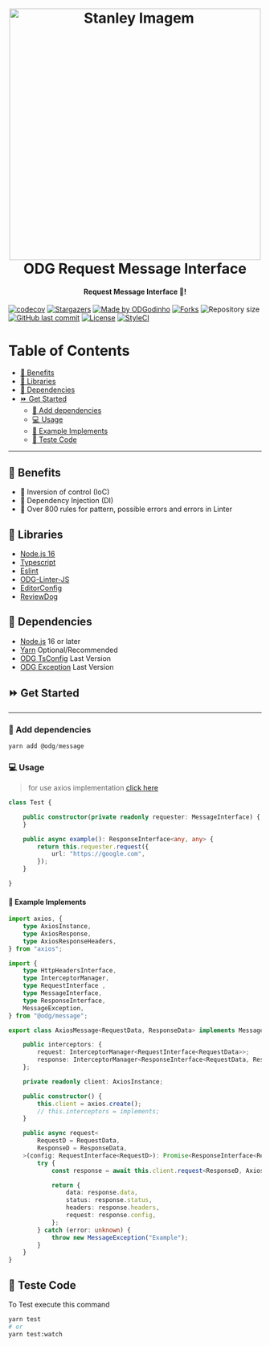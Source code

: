 <h1 align="center">
    <a href="https://github.com/ODGodinho">
        <img
            src="https://raw.githubusercontent.com/ODGodinho/Stanley-TheTemplate/main/public/images/Stanley.jpg"
            alt="Stanley Imagem" width="500"
        />
    </a>
    <br />
    ODG Request Message Interface
    <br />
</h1>

<h4 align="center">Request Message Interface 🔗!</h4>

<p align="center">

[![codecov](https://codecov.io/gh/ODGodinho/ODGMessage/branch/main/graph/badge.svg?token=JCLIEK2OFN)](https://codecov.io/gh/ODGodinho/ODGMessage)
[![Stargazers](https://img.shields.io/github/stars/ODGodinho/ODGMessage?color=F430A4)](https://github.com/ODGodinho/ODGMessage/stargazers)
[![Made by ODGodinho](https://img.shields.io/badge/made%20by-ODGodinho-%2304A361)](https://www.linkedin.com/in/victor-alves-odgodinho/)
[![Forks](https://img.shields.io/github/forks/ODGodinho/ODGMessage?color=CD4D34)](https://github.com/ODGodinho/ODGMessage/network/members)
![Repository size](https://img.shields.io/github/repo-size/ODGodinho/ODGMessage)
[![GitHub last commit](https://img.shields.io/github/last-commit/ODGodinho/ODGMessage)](https://github.com/ODGodinho/ODGMessage/commits/master)
[![License](https://img.shields.io/badge/license-MIT-brightgreen)](https://opensource.org/licenses/MIT)
[![StyleCI](https://github.styleci.io/repos/577124284/shield?branch=main)](https://github.styleci.io/repos/577124284?branch=main)

</p>

# Table of Contents

- [🎇 Benefits](#-benefits)
- [📗 Libraries](#-libraries)
- [📁 Dependencies](#-dependencies)
- [⏩ Get Started](#-get-started)
  - [🔘 Add dependencies](#-add-dependencies)
  - [💻 Usage](#-usage)
  - [📰 Example Implements](#-example-implements)
  - [🧪 Teste Code](#-teste-code)

---

## 🎇 Benefits

- 👀 Inversion of control (IoC)
- 🎇 Dependency Injection (DI)
- 🚨 Over 800 rules for pattern, possible errors and errors in Linter

## 📗 Libraries

- [Node.js 16](https://nodejs.org/?n=dragonsgamers)
- [Typescript](https://www.typescriptlang.org/?n=dragonsgamers)
- [Eslint](https://eslint.org/?n=dragonsgamers)
- [ODG-Linter-JS](https://github.com/ODGodinho/ODG-Linter-Js?n=dragonsgamers)
- [EditorConfig](https://editorconfig.org/?n=dragonsgamers)
- [ReviewDog](https://github.com/reviewdog/action-eslint)

## 📁 Dependencies

- [Node.js](https://nodejs.org) 16 or later
- [Yarn](https://yarnpkg.com/) Optional/Recommended
- [ODG TsConfig](https://github.com/ODGodinho/tsconfig) Last Version
- [ODG Exception](https://github.com/ODGodinho/ODGException) Last Version

## ⏩ Get Started

---

### 🔘 Add dependencies

```powershell
yarn add @odg/message
```

### 💻 Usage

> for use axios implementation [click here](https://github.com/ODGodinho/ODGAxios)

```typescript
class Test {

    public constructor(private readonly requester: MessageInterface) {
    }

    public async example(): ResponseInterface<any, any> {
        return this.requester.request({
            url: "https://google.com",
        });
    }

}
```

#### 📰 Example Implements

```typescript
import axios, {
    type AxiosInstance,
    type AxiosResponse,
    type AxiosResponseHeaders,
} from "axios";

import {
    type HttpHeadersInterface,
    type InterceptorManager,
    type RequestInterface ,
    type MessageInterface,
    type ResponseInterface,
    MessageException,
} from "@odg/message";

export class AxiosMessage<RequestData, ResponseData> implements MessageInterface<RequestData, ResponseData> {

    public interceptors: {
        request: InterceptorManager<RequestInterface<RequestData>>;
        response: InterceptorManager<ResponseInterface<RequestData, ResponseData>>;
    };

    private readonly client: AxiosInstance;

    public constructor() {
        this.client = axios.create();
        // this.interceptors = implements;
    }

    public async request<
        RequestD = RequestData,
        ResponseD = ResponseData,
    >(config: RequestInterface<RequestD>): Promise<ResponseInterface<RequestD, ResponseD>> {
        try {
            const response = await this.client.request<ResponseD, AxiosResponse<ResponseD, RequestD>, RequestD>(config);

            return {
                data: response.data,
                status: response.status,
                headers: response.headers,
                request: response.config,
            };
        } catch (error: unknown) {
            throw new MessageException("Example");
        }
    }
}
```

## 🧪 Teste Code

To Test execute this command

```bash
yarn test
# or
yarn test:watch
```
